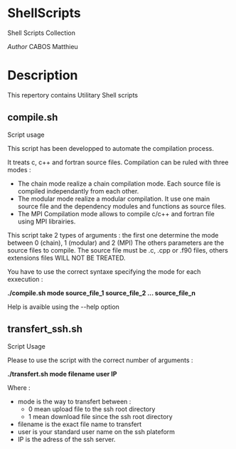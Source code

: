 # ShellScripts
Shell Scripts Collection

*Author* CABOS Matthieu

# Description

This repertory contains Utilitary Shell scripts

compile.sh
----------

Script usage

This script has been developped to automate the compilation process.

It treats c, c++ and fortran source files. Compilation can be ruled with three modes :
* The chain mode realize a chain compilation mode.
Each source file is compiled independantly from each other.
* The modular mode realize a modular compilation.
It use one main source file and the dependency modules and functions as source files.
* The MPI Compilation mode allows to compile c/c++ and fortran file using MPI librairies.

This script take 2 types of arguments : the first one determine the mode between 
0 (chain),  1 (modular) and 2 (MPI)
The others parameters are the source files to compile.
The source file must be .c, .cpp or .f90 files, others extensions files WILL 
NOT BE TREATED.

You have to use the correct syntaxe specifying the mode for each exxecution :

**./compile.sh mode source_file_1 source_file_2 ... source_file_n**
  
 Help is avaible using the --help option
 
 transfert_ssh.sh
 ----------------
 
 Script Usage
 
 Please to use the script with the correct number of arguments :
 
**./transfert.sh mode filename user IP**

Where :

* mode is the way to transfert between :
	* 0 mean upload file to the ssh root directory
	* 1 mean download file since the ssh root directory
* filename is the exact file name to transfert
* user is your standard user name on the ssh plateform
* IP is the adress of the ssh server.
